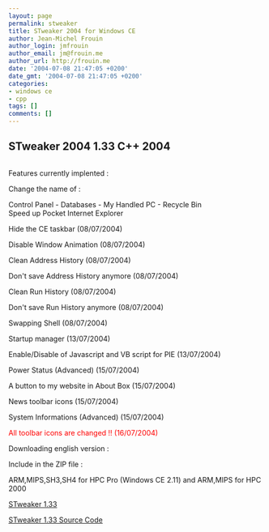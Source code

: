 ```yaml
---
layout: page
permalink: stweaker
title: STweaker 2004 for Windows CE
author: Jean-Michel Frouin
author_login: jmfrouin
author_email: jm@frouin.me
author_url: http://frouin.me
date: '2004-07-08 21:47:05 +0200'
date_gmt: '2004-07-08 21:47:05 +0200'
categories:
- windows ce
- cpp
tags: []
comments: []
---
```

<h2>STweaker 2004 1.33 C++ 2004</h2>
<p><img class="aligncenter" alt="" src="http://frouin.me/images/softs/STweaker2004.gif" /><br />
<img class="aligncenter" alt="" src="http://frouin.me/images/softs/STToolbar.jpg" /></p>
<!--more-->
<p>Features currently implented :</p>
<p>Change the name of :</p>
<p>Control Panel - Databases - My Handled PC - Recycle Bin<br />
<img alt="" src="http://frouin.me/images/softs/STweaker2004HPCFactor.jpg" /><br />
Speed up Pocket Internet Explorer</p>
<p>Hide the CE taskbar (08/07/2004)</p>
<p>Disable Window Animation (08/07/2004)</p>
<p>Clean Address History (08/07/2004)</p>
<p>Don't save Address History anymore (08/07/2004)</p>
<p>Clean Run History (08/07/2004)</p>
<p>Don't save Run History anymore (08/07/2004)</p>
<p>Swapping Shell (08/07/2004)</p>
<p>Startup manager (13/07/2004)</p>
<p>Enable/Disable of Javascript and VB script for PIE (13/07/2004)</p>
<p>Power Status (Advanced) (15/07/2004)</p>
<p>A button to my website in About Box (15/07/2004)</p>
<p>News toolbar icons (15/07/2004)</p>
<p>System Informations (Advanced) (15/07/2004)</p>
<p><span style="color: red;">All toolbar icons are changed !! (16/07/2004)</p>
<p>Downloading english version :</p>
<p>Include in the ZIP file :</p>
<p>ARM,MIPS,SH3,SH4 for HPC Pro (Windows CE 2.11) and ARM,MIPS for HPC 2000</p>
<p><a class="link" href="http://frouin.me/files/STweaker2004.zip">STweaker 1.33</a></p>
<p><a class="link" href="http://frouin.me/SC/STweaker 2004_SC.zip">STweaker 1.33 Source Code</a></p>
